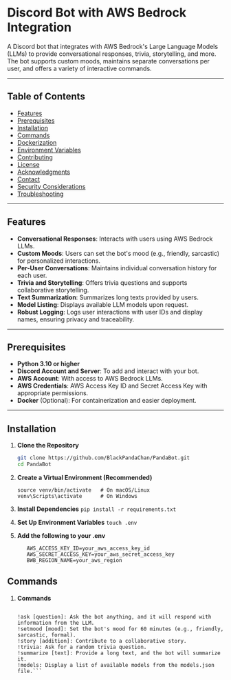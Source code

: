 # Discord Bot with AWS Bedrock Integration

A Discord bot that integrates with AWS Bedrock's Large Language Models (LLMs) to provide conversational responses, trivia, storytelling, and more. The bot supports custom moods, maintains separate conversations per user, and offers a variety of interactive commands.

---

## Table of Contents

- [Features](#features)
- [Prerequisites](#prerequisites)
- [Installation](#installation)
- [Commands](#commands)
- [Dockerization](#dockerization)
- [Environment Variables](#environment-variables)
- [Contributing](#contributing)
- [License](#license)
- [Acknowledgments](#acknowledgments)
- [Contact](#contact)
- [Security Considerations](#security-considerations)
- [Troubleshooting](#troubleshooting)

---

## Features

- **Conversational Responses**: Interacts with users using AWS Bedrock LLMs.
- **Custom Moods**: Users can set the bot's mood (e.g., friendly, sarcastic) for personalized interactions.
- **Per-User Conversations**: Maintains individual conversation history for each user.
- **Trivia and Storytelling**: Offers trivia questions and supports collaborative storytelling.
- **Text Summarization**: Summarizes long texts provided by users.
- **Model Listing**: Displays available LLM models upon request.
- **Robust Logging**: Logs user interactions with user IDs and display names, ensuring privacy and traceability.

---

## Prerequisites

- **Python 3.10 or higher**
- **Discord Account and Server**: To add and interact with your bot.
- **AWS Account**: With access to AWS Bedrock LLMs.
- **AWS Credentials**: AWS Access Key ID and Secret Access Key with appropriate permissions.
- **Docker** (Optional): For containerization and easier deployment.

---

## Installation

1. **Clone the Repository**

   ```bash
   git clone https://github.com/BlackPandaChan/PandaBot.git
   cd PandaBot
2. **Create a Virtual Environment (Recommended)**
   ```python3 -m venv venv
   source venv/bin/activate   # On macOS/Linux
   venv\Scripts\activate      # On Windows
   ```
3. **Install Dependencies**
   ```pip install -r requirements.txt```
4. **Set Up Environment Variables**
   ```touch .env```
5. **Add the following to your .env**
   ```DISCORD_BOT_TOKEN=your_discord_bot_token
      AWS_ACCESS_KEY_ID=your_aws_access_key_id
      AWS_SECRET_ACCESS_KEY=your_aws_secret_access_key
      BWB_REGION_NAME=your_aws_region
   ```

## Commands

1. **Commands**
   ```Here are some of the commands the bot supports:
   
   !ask [question]: Ask the bot anything, and it will respond with information from the LLM.
   !setmood [mood]: Set the bot's mood for 60 minutes (e.g., friendly, sarcastic, formal).
   !story [addition]: Contribute to a collaborative story.
   !trivia: Ask for a random trivia question.
   !summarize [text]: Provide a long text, and the bot will summarize it.
   !models: Display a list of available models from the models.json file.```
